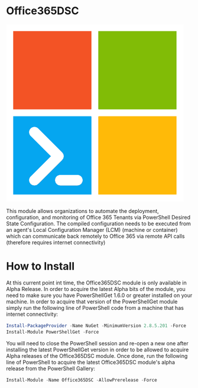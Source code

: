 # Office365DSC

![DSC Resources Flow](https://github.com/Microsoft/Office365DSC/blob/master/Images/Logo.png?raw=true)

This module allows organizations to automate the deployment,
configuration, and monitoring of Office 365 Tenants via PowerShell
Desired State Configuration. The compiled configuration needs to be
executed from an agent's Local Configuration Manager (LCM) (machine
or container) which can communicate back remotely to Office 365 via
remote API calls (therefore requires internet connectivity)

# How to Install

At this current point int time, the Office365DSC module is only
available in Alpha Release. In order to acquire the latest Alpha
bits of the module, you need to make sure you have PowerShellGet
1.6.0 or greater installed on your machine. In order to acquire that
version of the PowerShellGet module simply run the following line of
PowerShell code from a machine that has internet connectivity:

```powershell
Install-PackageProvider -Name NuGet -MinimumVersion 2.8.5.201 -Force
Install-Module PowerShellGet -Force
```

You will need to close the PowerShell session and re-open a new one
after installing the latest PowerShellGet version in order to be
allowed to acquire Alpha releases of the Office365DSC module. Once
done, run the following line of PowerShell to acquire the latest
Office365DSC module's alpha release from the PowerShell Gallery:

```powershell
Install-Module -Name Office365DSC -AllowPrerelease -Force
```